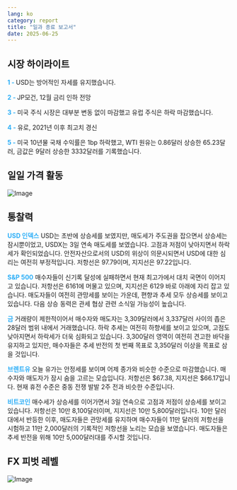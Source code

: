```yaml
---
lang: ko
category: report
title: "일과 종료 보고서"
date: 2025-06-25
---
```



<h2>시장 하이라이트</h2>
<strong style="color: #2caef7;">1 - </strong> USD는 방어적인 자세를 유지했습니다.


<strong style="color: #2caef7;">2 - </strong> JP모건, 12월 금리 인하 전망


<strong style="color: #2caef7;">3 - </strong> 미국 주식 시장은 대부분 변동 없이 마감했고 유럽 주식은 하락 마감했습니다.

<strong style="color: #2caef7;">4 - </strong> 유로, 2021년 이후 최고치 경신

<strong style="color: #2caef7;">5 - </strong> 미국 10년물 국채 수익률은 1bp 하락했고, WTI 원유는 0.86달러 상승한 65.23달러, 금값은 9달러 상승한 3332달러를 기록했습니다.



<h2>일일 가격 활동</h2>
<img src="https://markleighedu.github.io/img/Jun-2025/25-Jun-2025/price.jpg" alt="Image"/>

<h2>통찰력</h2>
<strong style="color: #2caef7;">USD 인덱스</strong> USD는 초반에 상승세를 보였지만, 매도세가 주도권을 잡으면서 상승세는 잠시뿐이었고, USDX는 3일 연속 매도세를 보였습니다. 고점과 저점이 낮아지면서 하락세가 확인되었습니다. 안전자산으로서의 USD의 위상이 의문시되면서 USD에 대한 심리는 여전히 부정적입니다. 저항선은 97.79이며, 지지선은 97.22입니다.

<strong style="color: #2caef7;">S&P 500</strong> 매수자들이 신기록 달성에 실패하면서 현재 최고가에서 대치 국면이 이어지고 있습니다. 저항선은 6161에 머물고 있으며, 지지선은 6129 바로 아래에 자리 잡고 있습니다. 매도자들이 여전히 관망세를 보이는 가운데, 편향과 추세 모두 상승세를 보이고 있습니다. 다음 상승 동력은 관세 협상 관련 소식일 가능성이 높습니다.

<strong style="color: #2caef7;">금</strong> 거래량이 제한적이어서 매수자와 매도자는 3,309달러에서 3,337달러 사이의 좁은 28달러 범위 내에서 거래했습니다. 하락 추세는 여전히 하향세를 보이고 있으며, 고점도 낮아지면서 하락세가 더욱 심화되고 있습니다. 3,300달러 영역이 여전히 견고한 바닥을 유지하고 있지만, 매수자들은 추세 반전의 첫 번째 목표로 3,350달러 이상을 목표로 삼을 것입니다.

<strong style="color: #2caef7;">브렌트유</strong> 오늘 유가는 안정세를 보이며 어제 종가와 비슷한 수준으로 마감했습니다. 매수자와 매도자가 잠시 숨을 고르는 모습입니다. 저항선은 $67.38, 지지선은 $66.17입니다. 현재 휴전 수준은 중동 전쟁 발발 2주 전과 비슷한 수준입니다.

<strong style="color: #2caef7;">비트코인</strong> 매수세가 상승세를 이어가면서 3일 연속으로 고점과 저점이 상승세를 보이고 있습니다. 저항선은 10만 8,100달러이며, 지지선은 10만 5,800달러입니다. 10만 달러대에서 반등한 이후, 매도자들은 관망세를 유지하며 매수자들이 11만 달러의 저항선을 시험하고 11만 2,000달러의 기록적인 저항선을 노리는 모습을 보였습니다. 매도자들은 추세 반전을 위해 10만 5,000달러대를 주시할 것입니다.



<h2>FX 피벗 레벨</h2>
<img src="https://markleighedu.github.io/img/Jun-2025/25-Jun-2025/pivot.jpg" alt="Image"/>